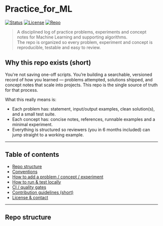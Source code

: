 # Practice_for_ML

[![Status](https://img.shields.io/badge/status-active-brightgreen)]() 
[![License](https://img.shields.io/badge/license-MIT-blue.svg)]() 
[![Repo](https://img.shields.io/badge/repo-DanishChaudhary/Practice_for_ML-000000?logo=github)]()

> A disciplined log of practice problems, experiments and concept notes for Machine Learning and supporting algorithms.  
> The repo is organized so every problem, experiment and concept is reproducible, testable and easy to review.

## Why this repo exists (short)
You're not saving one-off scripts. You’re building a searchable, versioned record of how you learned — problems attempted, solutions shipped, and concept notes that scale into projects. This repo is the single source of truth for that process.

What this really means is:
- Each problem has: statement, input/output examples, clean solution(s), and a small test suite.
- Each concept has: concise notes, references, runnable examples and a minimal experiment.
- Everything is structured so reviewers (you in 6 months included) can jump straight to a working example.

---

## Table of contents
- [Repo structure](#repo-structure)  
- [Conventions](#conventions)  
- [How to add a problem / concept / experiment](#how-to-add)  
- [How to run & test locally](#run)  
- [CI / quality gates](#ci)  
- [Contribution guidelines (short)](#contribute)  
- [License & contact](#license)

---

## Repo structure
